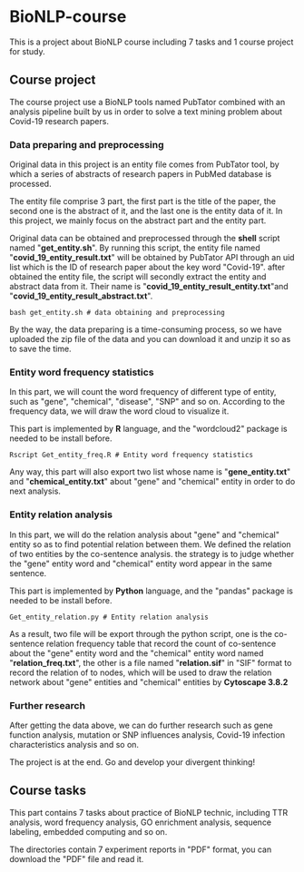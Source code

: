 # BioNLP-course
This is a project about BioNLP course including 7 tasks and 1 course project for study.

## Course project

The course project use a BioNLP tools named PubTator combined with an analysis pipeline built by us in order to solve a text mining problem about Covid-19 research papers.

### Data preparing and preprocessing

Original data in this project is an entity file comes from PubTator tool, by which a series of abstracts of research papers in PubMed database is processed.

The entity file comprise 3 part, the first part is the title of the paper, the second one is the abstract of it, and the last one is the entity data of it. In this project, we mainly focus on the abstract part and the entity part.

Original data can be obtained and preprocessed through the **shell** script named "**get_entity.sh**". By running this script, the entity file named "**covid_19_entity_result.txt**" will be obtained by PubTator API through an uid list which is the ID of research paper about the key word "Covid-19". after obtained the entity file, the script will secondly extract the entity and abstract data from it. Their name is "**covid_19_entity_result_entity.txt**"and "**covid_19_entity_result_abstract.txt**". 

```shell
bash get_entity.sh # data obtaining and preprocessing
```

By the way, the data preparing is a time-consuming process, so we have uploaded the zip file of the data and you can download it and unzip it so as to save the time.

### Entity word frequency statistics

In this part, we will count the word frequency of different type of entity, such as "gene", "chemical", "disease", "SNP" and so on. According to the frequency data, we will draw the word cloud to visualize it. 

This part is implemented by **R** language, and the "wordcloud2" package is needed to be install before.

```shell
Rscript Get_entity_freq.R # Entity word frequency statistics
```

Any way, this part will also export two list whose name is "**gene_entity.txt**" and "**chemical_entity.txt**" about "gene" and "chemical" entity in order to do next analysis.

### Entity relation analysis

In this part, we will do the relation analysis about "gene" and "chemical" entity so as to find potential relation between them. We defined the relation of two entities by the co-sentence analysis. the strategy is to judge whether the "gene" entity word and "chemical" entity word appear in the same sentence.

This part is implemented by **Python** language, and the "pandas" package is needed to be install before.

```shell
Get_entity_relation.py # Entity relation analysis
```

As a result, two file will be export through the python script, one is the co-sentence relation frequency table that record the count of co-sentence about the "gene" entity word and  the "chemical" entity word named "**relation_freq.txt**", the other is a file named "**relation.sif**" in "SIF" format to record the relation of to nodes, which will be used to draw the relation network about "gene" entities and "chemical" entities by **Cytoscape 3.8.2**

### Further research

After getting the data above, we can do further research such as gene function analysis, mutation or SNP influences analysis,  Covid-19 infection characteristics analysis and so on. 

The project is at the end. Go and develop your divergent thinking!

## Course tasks

This part contains 7 tasks about practice of BioNLP technic, including TTR analysis, word frequency analysis, GO enrichment analysis, sequence labeling, embedded computing and so on.

The directories contain 7 experiment reports in "PDF" format, you can download the "PDF" file and read it.

 
